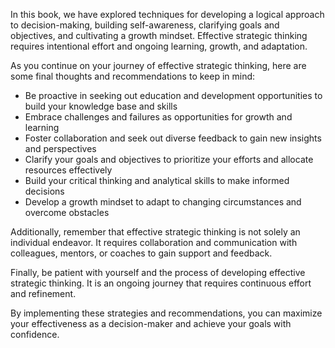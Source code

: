 
In this book, we have explored techniques for developing a logical approach to decision-making, building self-awareness, clarifying goals and objectives, and cultivating a growth mindset. Effective strategic thinking requires intentional effort and ongoing learning, growth, and adaptation.

As you continue on your journey of effective strategic thinking, here are some final thoughts and recommendations to keep in mind:

* Be proactive in seeking out education and development opportunities to build your knowledge base and skills
* Embrace challenges and failures as opportunities for growth and learning
* Foster collaboration and seek out diverse feedback to gain new insights and perspectives
* Clarify your goals and objectives to prioritize your efforts and allocate resources effectively
* Build your critical thinking and analytical skills to make informed decisions
* Develop a growth mindset to adapt to changing circumstances and overcome obstacles

Additionally, remember that effective strategic thinking is not solely an individual endeavor. It requires collaboration and communication with colleagues, mentors, or coaches to gain support and feedback.

Finally, be patient with yourself and the process of developing effective strategic thinking. It is an ongoing journey that requires continuous effort and refinement.

By implementing these strategies and recommendations, you can maximize your effectiveness as a decision-maker and achieve your goals with confidence.
